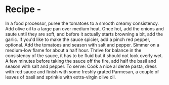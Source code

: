 # Recipe -
In a food processor, puree the tomatoes to a smooth creamy consistency.
Add olive oil to a large pan over medium heat. Once hot, add the onions and saute until they are soft, and before it actually starts browning a bit, add the garlic. If you'd like to make the sauce spicier, add a pinch red pepper, optional. 
Add the tomatoes and season with salt and pepper. 
Simmer on a medium-low flame for about a half hour. Thrive for balance in the consistency of the sauce, it has to be fluid but it should not look overly wet. A few minutes before taking the sauce off the fire, add half the basil and season with salt and pepper. 
To serve: Cook a nice al dente pasta, dress with red sauce and finish with some freshly grated Parmesan, a couple of leaves of basil and sprinkle with extra-virgin olive oil.